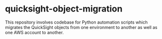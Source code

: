 # quicksight-object-migration
This repository involves codebase for Python automation scripts which migrates the QuickSight objects from one environment to another as well as one AWS account to another.
